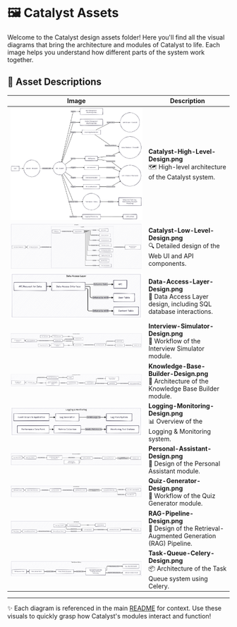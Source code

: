 # 🖼️ Catalyst Assets

Welcome to the Catalyst design assets folder! Here you'll find all the visual diagrams that bring the architecture and modules of Catalyst to life. Each image helps you understand how different parts of the system work together. 

## 📂 Asset Descriptions

| Image | Description |
|-------|-------------|
| ![High-Level](Catalyst-High-Level-Design.png) | **Catalyst-High-Level-Design.png**<br>🗺️ High-level architecture of the Catalyst system. |
| ![Low-Level](Catalyst-Low-Level-Design.png) | **Catalyst-Low-Level-Design.png**<br>🔍 Detailed design of the Web UI and API components. |
| ![DAL](Data-Access-Layer-Design.png) | **Data-Access-Layer-Design.png**<br>💾 Data Access Layer design, including SQL database interactions. |
| ![Interview](Interview-Simulator-Design.png) | **Interview-Simulator-Design.png**<br>🎤 Workflow of the Interview Simulator module. |
| ![KB](Knowledge-Base-Builder-Design.png) | **Knowledge-Base-Builder-Design.png**<br>📖 Architecture of the Knowledge Base Builder module. |
| ![Logging](Logging-Monitoring-Design.png) | **Logging-Monitoring-Design.png**<br>📊 Overview of the Logging & Monitoring system. |
| ![Assistant](Personal-Assistant-Design.png) | **Personal-Assistant-Design.png**<br>🤖 Design of the Personal Assistant module. |
| ![Quiz](Quiz-Generator-Design.png) | **Quiz-Generator-Design.png**<br>📝 Workflow of the Quiz Generator module. |
| ![RAG](RAG-Pipeline-Design.png) | **RAG-Pipeline-Design.png**<br>🔎 Design of the Retrieval-Augmented Generation (RAG) Pipeline. |
| ![Celery](Task-Queue-Celery-Design.png) | **Task-Queue-Celery-Design.png**<br>📦 Architecture of the Task Queue system using Celery. |

---

✨ Each diagram is referenced in the main [README](../README.md) for context. Use these visuals to quickly grasp how Catalyst's modules interact and function!